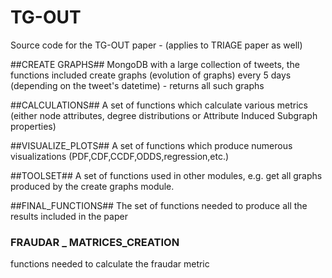 # TG-OUT
Source code for the TG-OUT paper - (applies to TRIAGE paper as well)

##CREATE GRAPHS##
MongoDB with a large collection of tweets, the functions included create graphs (evolution of graphs) every 5 days (depending on the tweet's datetime) - returns all such graphs

##CALCULATIONS##
A set of functions which calculate various metrics (either node attributes, degree distributions or Attribute Induced Subgraph properties)

##VISUALIZE_PLOTS##
A set of functions which produce numerous visualizations (PDF,CDF,CCDF,ODDS,regression,etc.)

##TOOLSET##
A set of functions used in other modules, e.g. get all graphs produced by the create graphs module. 

##FINAL_FUNCTIONS##
The set of functions needed to produce all the results included in the paper

### FRAUDAR _ MATRICES_CREATION ###
functions needed to calculate the fraudar metric

